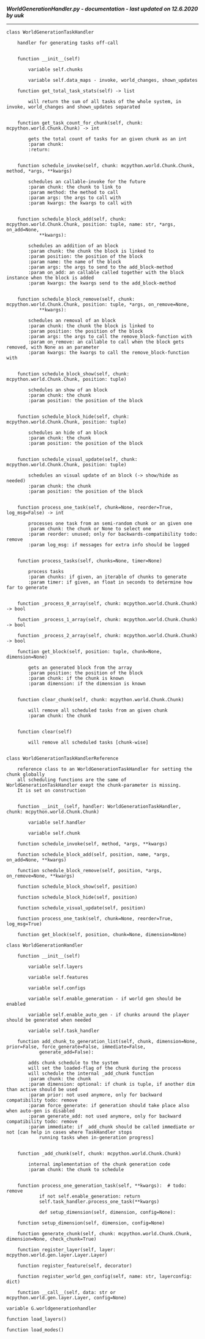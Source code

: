 ***WorldGenerationHandler.py - documentation - last updated on 12.6.2020 by uuk***
___

    class WorldGenerationTaskHandler
        
        handler for generating tasks off-call


        function __init__(self)

            variable self.chunks

            variable self.data_maps - invoke, world_changes, shown_updates

        function get_total_task_stats(self) -> list
            
            will return the sum of all tasks of the whole system, in invoke, world_changes and shown_updates separated


        function get_task_count_for_chunk(self, chunk: mcpython.world.Chunk.Chunk) -> int
            
            gets the total count of tasks for an given chunk as an int
            :param chunk:
            :return:


        function schedule_invoke(self, chunk: mcpython.world.Chunk.Chunk, method, *args, **kwargs)
            
            schedules an callable-invoke for the future
            :param chunk: the chunk to link to
            :param method: the method to call
            :param args: the args to call with
            :param kwargs: the kwargs to call with


        function schedule_block_add(self, chunk: mcpython.world.Chunk.Chunk, position: tuple, name: str, *args, on_add=None,
                **kwargs):
            
            schedules an addition of an block
            :param chunk: the chunk the block is linked to
            :param position: the position of the block
            :param name: the name of the block
            :param args: the args to send to the add_block-method
            :param on_add: an callable called together with the block instance when the block is added
            :param kwargs: the kwargs send to the add_block-method


        function schedule_block_remove(self, chunk: mcpython.world.Chunk.Chunk, position: tuple, *args, on_remove=None,
                **kwargs):
            
            schedules an removal of an block
            :param chunk: the chunk the block is linked to
            :param position: the position of the block
            :param args: the args to call the remove_block-function with
            :param on_remove: an callable to call when the block gets removed, with None as an parameter
            :param kwargs: the kwargs to call the remove_block-function with


        function schedule_block_show(self, chunk: mcpython.world.Chunk.Chunk, position: tuple)
            
            schedules an show of an block
            :param chunk: the chunk
            :param position: the position of the block


        function schedule_block_hide(self, chunk: mcpython.world.Chunk.Chunk, position: tuple)
            
            schedules an hide of an block
            :param chunk: the chunk
            :param position: the position of the block


        function schedule_visual_update(self, chunk: mcpython.world.Chunk.Chunk, position: tuple)
            
            schedules an visual update of an block (-> show/hide as needed)
            :param chunk: the chunk
            :param position: the position of the block


        function process_one_task(self, chunk=None, reorder=True, log_msg=False) -> int
            
            processes one task from an semi-random chunk or an given one
            :param chunk: the chunk or None to select one
            :param reorder: unused; only for backwards-compatibility todo: remove
            :param log_msg: if messages for extra info should be logged


        function process_tasks(self, chunks=None, timer=None)
            
            process tasks
            :param chunks: if given, an iterable of chunks to generate
            :param timer: if given, an float in seconds to determine how far to generate


        function _process_0_array(self, chunk: mcpython.world.Chunk.Chunk) -> bool

        function _process_1_array(self, chunk: mcpython.world.Chunk.Chunk) -> bool

        function _process_2_array(self, chunk: mcpython.world.Chunk.Chunk) -> bool

        function get_block(self, position: tuple, chunk=None, dimension=None)
            
            gets an generated block from the array
            :param position: the position of the block
            :param chunk: if the chunk is known
            :param dimension: if the dimension is known


        function clear_chunk(self, chunk: mcpython.world.Chunk.Chunk)
            
            will remove all scheduled tasks from an given chunk
            :param chunk: the chunk


        function clear(self)
            
            will remove all scheduled tasks [chunk-wise]


    class WorldGenerationTaskHandlerReference
        
        reference class to an WorldGenerationTaskHandler for setting the chunk globally
        all scheduling functions are the same of WorldGenerationTaskHandler exept the chunk-parameter is missing.
        It is set on construction


        function __init__(self, handler: WorldGenerationTaskHandler, chunk: mcpython.world.Chunk.Chunk)

            variable self.handler

            variable self.chunk

        function schedule_invoke(self, method, *args, **kwargs)

        function schedule_block_add(self, position, name, *args, on_add=None, **kwargs)

        function schedule_block_remove(self, position, *args, on_remove=None, **kwargs)

        function schedule_block_show(self, position)

        function schedule_block_hide(self, position)

        function schedule_visual_update(self, position)

        function process_one_task(self, chunk=None, reorder=True, log_msg=True)

        function get_block(self, position, chunk=None, dimension=None)

    class WorldGenerationHandler

        function __init__(self)

            variable self.layers

            variable self.features

            variable self.configs

            variable self.enable_generation - if world gen should be enabled

            variable self.enable_auto_gen - if chunks around the player should be generated when needed

            variable self.task_handler

        function add_chunk_to_generation_list(self, chunk, dimension=None, prior=False, force_generate=False, immediate=False,
                generate_add=False):
            
            adds chunk schedule to the system
            will set the loaded-flag of the chunk during the process
            will schedule the internal _add_chunk function
            :param chunk: the chunk
            :param dimension: optional: if chunk is tuple, if another dim than active should be used
            :param prior: not used anymore, only for backward compatibility todo: remove
            :param force_generate: if generation should take place also when auto-gen is disabled
            :param generate_add: not used anymore, only for backward compatibility todo: remove
            :param immediate: if _add_chunk should be called immediate or not [can help in cases where TaskHandler stops
                running tasks when in-generation progress]


        function _add_chunk(self, chunk: mcpython.world.Chunk.Chunk)
            
            internal implementation of the chunk generation code
            :param chunk: the chunk to schedule


        function process_one_generation_task(self, **kwargs):  # todo: remove
                if not self.enable_generation: return
                self.task_handler.process_one_task(**kwargs)
                
                def setup_dimension(self, dimension, config=None):

        function setup_dimension(self, dimension, config=None)

        function generate_chunk(self, chunk: mcpython.world.Chunk.Chunk, dimension=None, check_chunk=True)

        function register_layer(self, layer: mcpython.world.gen.layer.Layer.Layer)

        function register_feature(self, decorator)

        function register_world_gen_config(self, name: str, layerconfig: dict)

        function __call__(self, data: str or mcpython.world.gen.layer.Layer, config=None)

    variable G.worldgenerationhandler

    function load_layers()

    function load_modes()